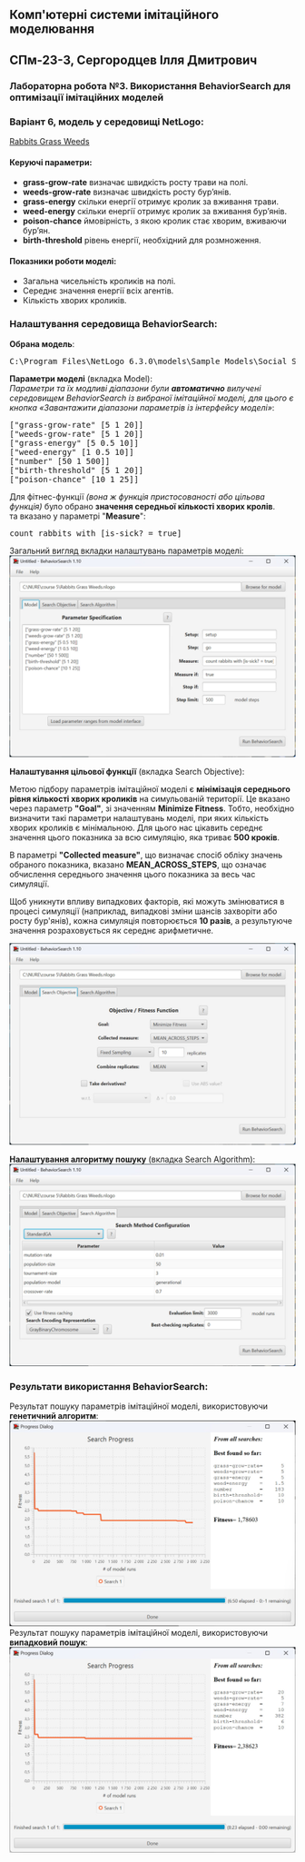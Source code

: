 ## Комп'ютерні системи імітаційного моделювання
## СПм-23-3, **Сергородцев Ілля Дмитрович**
### Лабораторна робота №3. Використання BehaviorSearch для оптимізації імітаційних моделей


### Варіант 6, модель у середовищі NetLogo:
[Rabbits Grass Weeds](http://www.netlogoweb.org/launch#http://www.netlogoweb.org/assets/modelslib/Sample%20Models/Biology/Rabbits%20Grass%20Weeds.nlogo)

#### Керуючі параметри:

- **grass-grow-rate** визначає швидкість росту трави на полі.
- **weeds-grow-rate** визначає швидкість росту бур’янів.
- **grass-energy** скільки енергії отримує кролик за вживання трави.
- **weed-energy** скільки енергії отримує кролик за вживання бур’янів.
- **poison-chance** ймовірність, з якою кролик стає хворим, вживаючи бур’ян.
- **birth-threshold** рівень енергії, необхідний для розмноження.


#### Показники роботи моделі:

- Загальна чисельність кроликів на полі.
- Середнє значення енергії всіх агентів.
- Кількість хворих кроликів.

### Налаштування середовища BehaviorSearch:

**Обрана модель**:
<pre>
C:\Program Files\NetLogo 6.3.0\models\Sample Models\Social Science\Traffic 2 Lanes.nlogo
</pre>
**Параметри моделі** (вкладка Model):  
*Параметри та їх модливі діапазони були **автоматично** вилучені середовищем BehaviorSearch із вибраної імітаційної моделі, для цього є кнопка «Завантажити діапазони параметрів із інтерфейсу моделі»*:
<pre>
["grass-grow-rate" [5 1 20]]   
["weeds-grow-rate" [5 1 20]]    
["grass-energy" [5 0.5 10]]    
["weed-energy" [1 0.5 10]]      
["number" [50 1 500]]           
["birth-threshold" [5 1 20]]    
["poison-chance" [10 1 25]]      
</pre>

Для фітнес-функції *(вона ж функція пристосованості або цільова функція)* було обрано **значення середньої кількості хворих кролів**.  
та вказано у параметрі "**Measure**":
<pre>
count rabbits with [is-sick? = true]
</pre>

Загальний вигляд вкладки налаштувань параметрів моделі:  
![Вкладка налаштувань параметрів моделі](fig1.jpg)

**Налаштування цільової функції** (вкладка Search Objective):  

Метою підбору параметрів імітаційної моделі є **мінімізація середнього рівня кількості хворих кроликів** на симульованій території. Це вказано через параметр **"Goal"**, зі значенням **Minimize Fitness**. Тобто, необхідно визначити такі параметри налаштувань моделі, при яких кількість хворих кроликів є мінімальною. Для цього нас цікавить середнє значення цього показника за всю симуляцію, яка триває **500 кроків**.

В параметрі **"Collected measure"**, що визначає спосіб обліку значень обраного показника, вказано **MEAN_ACROSS_STEPS**, що означає обчислення середнього значення цього показника за весь час симуляції.

Щоб уникнути впливу випадкових факторів, які можуть змінюватися в процесі симуляції (наприклад, випадкові зміни шансів захворіти або росту бур'янів), кожна симуляція повторюється **10 разів**, а результуюче значення розраховується як середнє арифметичне.

![Вкладка налаштувань цільової функції](fig2.jpg)

**Налаштування алгоритму пошуку** (вкладка Search Algorithm):  
![Вкладка налаштувань пошуку](fig3.jpg)
<br>

### Результати використання BehaviorSearch:

Результат пошуку параметрів імітаційної моделі, використовуючи **генетичний алгоритм**:  
![Результати пошуку за допомогою ГА](fig5.jpg)
Результат пошуку параметрів імітаційної моделі, використовуючи **випадковий пошук**:  
![Результати випадкового пошуку](fig4.jpg)
